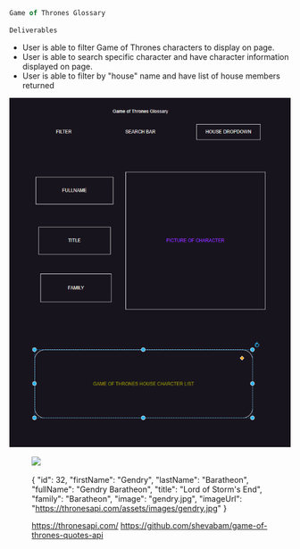 <!-- loremipsum.io

(Figma.com for wire framing or mocking)

--style guides

--user story example

--seed data / example data 
    *atleast 3 example entries
    *include data type

--kanban board: trello (via atlassian) -->



```javascript
Game of Thrones Glossary
```

```javascript
Deliverables
```
* User is able to filter Game of Thrones characters to display on page.
* User is able to search specific character and have character information displayed on page.
* User is able to filter by "house" name and have list of house members returned


![Alt text](image-1.png)

<figure>
    <img src="![Alt text](image-1.png)"
   
</figure>

{
"id": 32,
"firstName": "Gendry",
"lastName": "Baratheon",
"fullName": "Gendry Baratheon",
"title": "Lord of Storm's End",
"family": "Baratheon",
"image": "gendry.jpg",
"imageUrl": "https://thronesapi.com/assets/images/gendry.jpg"
}

https://thronesapi.com/
https://github.com/shevabam/game-of-thrones-quotes-api